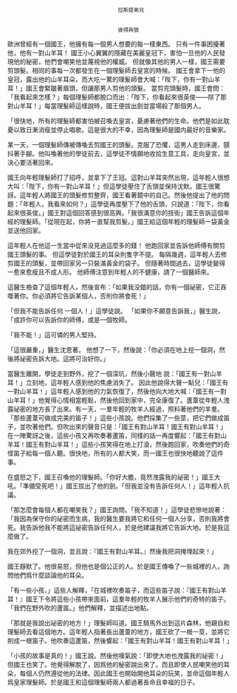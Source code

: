 
    	
									   
									   拉斯提弟兄
									   
									   
									   彼得與狼
									   
									








歐洲曾經有一個國王，他擁有每一個男人想要的每一樣東西。 只有一件事困擾著他，他有一對山羊耳！ 國王小心翼翼的隱藏在美麗皇冠下，害怕一旦他的人民發現他的秘密，他們會嘲笑他並蔑視他的權威。 但就像其他的男人一樣，國王需要剪頭髮。相同的事每一次都發生在一個理髮師去皇宮的時候。 國王會拿下一他的皇冠，露出他的山羊耳朵，而大吃一驚的理髮師會大喊：「陛下，你有一對山羊耳！」國王會緊皺著眉頭，但讓那男人剪他的頭髮。 當剪完頭髮時，國王會問：「我看起來怎樣？」每個理髮師都脫口而出：「陛下，你看起來很英俊——除了那對山羊耳！」每當理髮師這樣說時，國王便拔出劍並當場殺了那個男人。



「很快地，所有的理髮師都害怕被召喚去皇宮，憂慮著他們的生命。他們是如此耽憂以致日漸消瘦並停止唱歌。這是很大的不幸，因為理髮師是國内最好的音樂家。



某一天，一個理髮師傳被傳喚去剪國王的頭髮。克服了恐懼，這男人走到床邊，顫抖著手腳。他叫喚著他的學徒前去，這學徒不情願地收拾生意工具，走向皇宮，並決心要活著回來。



國王向年輕理髮師打了招呼，並拿下了王冠。這對山羊耳突然出現，這年輕人很想大叫：「陛下，你有一對山羊耳！」但這學徒壓住了舌頭並保持沈默。國王很驚訝。這年輕人將國王的頭髮修剪整齊，國王看著鏡中的自己。然後他提出了他的問題：「年輕人，我看來如何？」這學徒再度壓下了他的舌頭，只說道：「陛下，你看起來很英俊。」國王對這個回答感到很高興。「我很滿意你的技街」國王告訴這個年經的理髮師。「從現在起，你將一直幫我剪髮。」國王給這個年輕的理髮師一袋黃金並送他回家。



這年輕人在他這一生當中從來没見過這麼多的錢！ 他跑回家並告訴他師傅有關剪國王頭髮的事。 但這學徒對於國王的耳朵則隻字不提。 每隔幾週，這年輕人去修剪國王的頭髮，並帶回家另一只裝滿黃金的袋子。 但隨著時間過去，這學徒變得一愈來愈瘦且不成人形。 他師傅注意到年輕人的不健康，請了一個醫師來。



 這醫生檢查了這個年輕人，然後宣布：「如果我没錯的話，你有一個祕密，它正吞噬著你。你必須將它告訴某個人，否則你將會死！」



「但我不能告訴任何 一個人！」這學徒說。 「如果你不願意告訴我，」醫生說，「或許你可以告訴你的師傅，或是一個牧師。



「我不能！」這可憐的男人堅持。 



「這很嚴重，」醫生沈思著。 他想了一下，然後說：「你必須在地上挖一個洞，然後將祕密告訴大地。這將可治好你。」



當醫生離開，學徒走到野外，挖了一個深坑，然後小聲地 說：「國王有一對山羊耳！」立刻地，這年輕人感到他的焦慮消失了。 因此他說得大聲一點兒：「國王有一對山羊耳！」這年輕人感到他的力氣恢復了，然後他向大地大喊：「國王有一對山羊耳！」他覺得心情相當輕鬆，然後他回到家中，完全康復了。蘆葦從年輕人洩露祕密的地方長了出來。有一天，一羣年輕的牧羊人經過，照料著他們的羊羣。「那些蘆葦可做成完美的笛子！」這些小孩說。他們採集了一些莖，把它們做成笛子，並吹著他們。但吹出來的聲音只是：「國王有對山羊耳！國王有對山羊耳！」在一陣驚訝之後，這些小孩又再吹奏著蘆笛，同樣的話一再度響起：「國王有對山羊耳！國王有對山羊耳！」這些小孩笑得在地上打滾，然後跑回家，吹奏他們的奇怪笛子給每一個人聽。很快地，所有的人都大笑，而一國王也很快地聽說了這件事。



在盛怒之下，國王召喚他的理髮師。「你好大膽，竟然洩露我的祕密！」國王大吼。「準備受死吧！」國王拔出了他的劍。「但我並没有告訴任何人！」這年輕人抗議。



「那怎麼會每個人都在嘲笑我？」國王詢問。「我不知道！」這學徒悲慘地說著：「我因為保守你的祕密而生病，我的醫生要我將它和任何一個人分享，否則我將會死。我告訴他我不能將這祕密告訴任何人，於是他建議我將它告訴大地。於是我這麼做了。



我在郊外挖了一個洞，並且說：『國王有對山羊耳。』然後我把洞掩埋起來！」



國王靜默了。他很易怒，但他也是個公正的人。於是國王傳喚了一些城裡的人，詢問他們爲什麼談論他的耳朵。



「有一些小孩，」這些人解釋，「在城裡吹奏笛子，而這些笛子說：『國王有對山羊耳！』國王下令將這些小孩帶來面前，這羣年輕的牧羊人展示他們的奇特的笛子。「我們在野外吹的蘆笛。」他們解釋，並描述出地點。



「那就是我說出祕密的地方！」理髮師叫道。國王騎馬外出到這片森林，他親自和理髮師去看這個地方。這年輕人指著長出蘆葦的地方，國王砍了一根一莖，並將它削成一根笛子。他吹奏這蘆笛，然後響起：「國王有對山羊耳！國王有對山羊耳！」



「小孩的故事是真的！」國王說。然後他嘆氣說：「即使大地也洩露我的祕密！」但國王也笑了。他覺得解脫了，因爲他的秘密說出來了。而且即使人民嘲笑他的耳朵，每個人仍然遵從他的法律。因此國王也開始開他耳朵的玩笑，並命這個年輕人爲皇家理髮師。於是國王和這個理髮師兩人都過著長命且幸福的日子。









    
